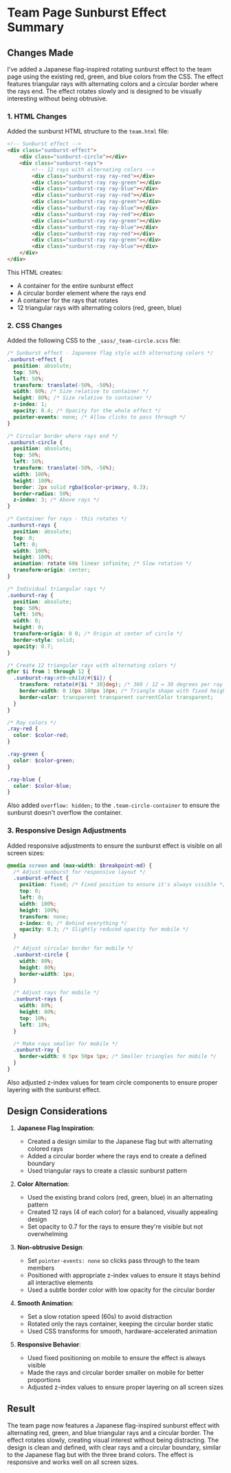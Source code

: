 # Team Page Sunburst Effect Summary

## Changes Made

I've added a Japanese flag-inspired rotating sunburst effect to the team page using the existing red, green, and blue colors from the CSS. The effect features triangular rays with alternating colors and a circular border where the rays end. The effect rotates slowly and is designed to be visually interesting without being obtrusive.

### 1. HTML Changes

Added the sunburst HTML structure to the `team.html` file:

```html
<!-- Sunburst effect -->
<div class="sunburst-effect">
    <div class="sunburst-circle"></div>
    <div class="sunburst-rays">
        <!-- 12 rays with alternating colors -->
        <div class="sunburst-ray ray-red"></div>
        <div class="sunburst-ray ray-green"></div>
        <div class="sunburst-ray ray-blue"></div>
        <div class="sunburst-ray ray-red"></div>
        <div class="sunburst-ray ray-green"></div>
        <div class="sunburst-ray ray-blue"></div>
        <div class="sunburst-ray ray-red"></div>
        <div class="sunburst-ray ray-green"></div>
        <div class="sunburst-ray ray-blue"></div>
        <div class="sunburst-ray ray-red"></div>
        <div class="sunburst-ray ray-green"></div>
        <div class="sunburst-ray ray-blue"></div>
    </div>
</div>
```

This HTML creates:
- A container for the entire sunburst effect
- A circular border element where the rays end
- A container for the rays that rotates
- 12 triangular rays with alternating colors (red, green, blue)

### 2. CSS Changes

Added the following CSS to the `_sass/_team-circle.scss` file:

```scss
/* Sunburst effect - Japanese flag style with alternating colors */
.sunburst-effect {
  position: absolute;
  top: 50%;
  left: 50%;
  transform: translate(-50%, -50%);
  width: 80%; /* Size relative to container */
  height: 80%; /* Size relative to container */
  z-index: 1;
  opacity: 0.4; /* Opacity for the whole effect */
  pointer-events: none; /* Allow clicks to pass through */
}

/* Circular border where rays end */
.sunburst-circle {
  position: absolute;
  top: 50%;
  left: 50%;
  transform: translate(-50%, -50%);
  width: 100%;
  height: 100%;
  border: 2px solid rgba($color-primary, 0.3);
  border-radius: 50%;
  z-index: 3; /* Above rays */
}

/* Container for rays - this rotates */
.sunburst-rays {
  position: absolute;
  top: 0;
  left: 0;
  width: 100%;
  height: 100%;
  animation: rotate 60s linear infinite; /* Slow rotation */
  transform-origin: center;
}

/* Individual triangular rays */
.sunburst-ray {
  position: absolute;
  top: 50%;
  left: 50%;
  width: 0;
  height: 0;
  transform-origin: 0 0; /* Origin at center of circle */
  border-style: solid;
  opacity: 0.7;
}

/* Create 12 triangular rays with alternating colors */
@for $i from 1 through 12 {
  .sunburst-ray:nth-child(#{$i}) {
    transform: rotate(#{$i * 30}deg); /* 360 / 12 = 30 degrees per ray */
    border-width: 0 10px 100px 10px; /* Triangle shape with fixed height */
    border-color: transparent transparent currentColor transparent;
  }
}

/* Ray colors */
.ray-red {
  color: $color-red;
}

.ray-green {
  color: $color-green;
}

.ray-blue {
  color: $color-blue;
}
```

Also added `overflow: hidden;` to the `.team-circle-container` to ensure the sunburst doesn't overflow the container.

### 3. Responsive Design Adjustments

Added responsive adjustments to ensure the sunburst effect is visible on all screen sizes:

```scss
@media screen and (max-width: $breakpoint-md) {
  /* Adjust sunburst for responsive layout */
  .sunburst-effect {
    position: fixed; /* Fixed position to ensure it's always visible */
    top: 0;
    left: 0;
    width: 100%;
    height: 100%;
    transform: none;
    z-index: 0; /* Behind everything */
    opacity: 0.3; /* Slightly reduced opacity for mobile */
  }

  /* Adjust circular border for mobile */
  .sunburst-circle {
    width: 80%;
    height: 80%;
    border-width: 1px;
  }

  /* Adjust rays for mobile */
  .sunburst-rays {
    width: 80%;
    height: 80%;
    top: 10%;
    left: 10%;
  }

  /* Make rays smaller for mobile */
  .sunburst-ray {
    border-width: 0 5px 50px 5px; /* Smaller triangles for mobile */
  }
}
```

Also adjusted z-index values for team circle components to ensure proper layering with the sunburst effect.

## Design Considerations

1. **Japanese Flag Inspiration**: 
   - Created a design similar to the Japanese flag but with alternating colored rays
   - Added a circular border where the rays end to create a defined boundary
   - Used triangular rays to create a classic sunburst pattern

2. **Color Alternation**: 
   - Used the existing brand colors (red, green, blue) in an alternating pattern
   - Created 12 rays (4 of each color) for a balanced, visually appealing design
   - Set opacity to 0.7 for the rays to ensure they're visible but not overwhelming

3. **Non-obtrusive Design**: 
   - Set `pointer-events: none` so clicks pass through to the team members
   - Positioned with appropriate z-index values to ensure it stays behind all interactive elements
   - Used a subtle border color with low opacity for the circular border

4. **Smooth Animation**: 
   - Set a slow rotation speed (60s) to avoid distraction
   - Rotated only the rays container, keeping the circular border static
   - Used CSS transforms for smooth, hardware-accelerated animation

5. **Responsive Behavior**:
   - Used fixed positioning on mobile to ensure the effect is always visible
   - Made the rays and circular border smaller on mobile for better proportions
   - Adjusted z-index values to ensure proper layering on all screen sizes

## Result

The team page now features a Japanese flag-inspired sunburst effect with alternating red, green, and blue triangular rays and a circular border. The effect rotates slowly, creating visual interest without being distracting. The design is clean and defined, with clear rays and a circular boundary, similar to the Japanese flag but with the three brand colors. The effect is responsive and works well on all screen sizes.
